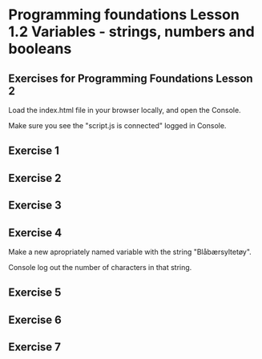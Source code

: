 # Programming foundations Lesson 1.2 Variables - strings, numbers and booleans

## Exercises for Programming Foundations Lesson 2

Load the index.html file in your browser locally, and open the Console.

Make sure you see the "script.js is connected" logged in Console.

## Exercise 1


## Exercise 2


## Exercise 3


## Exercise 4
Make a new apropriately named variable with the string "Blåbærsyltetøy".

Console log out the number of characters in that string.

## Exercise 5


## Exercise 6


## Exercise 7